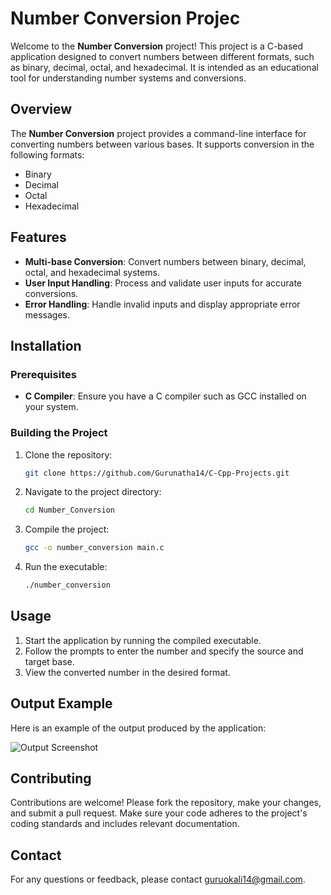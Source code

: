 # Number Conversion Projec

Welcome to the **Number Conversion** project! This project is a C-based application designed to convert numbers between different formats, such as binary, decimal, octal, and hexadecimal. It is intended as an educational tool for understanding number systems and conversions.

## Overview

The **Number Conversion** project provides a command-line interface for converting numbers between various bases. It supports conversion in the following formats:
- Binary
- Decimal
- Octal
- Hexadecimal

## Features

- **Multi-base Conversion**: Convert numbers between binary, decimal, octal, and hexadecimal systems.
- **User Input Handling**: Process and validate user inputs for accurate conversions.
- **Error Handling**: Handle invalid inputs and display appropriate error messages.

## Installation

### Prerequisites

- **C Compiler**: Ensure you have a C compiler such as GCC installed on your system.

### Building the Project

1. Clone the repository:

    ```bash
    git clone https://github.com/Gurunatha14/C-Cpp-Projects.git
    ```

2. Navigate to the project directory:

    ```bash
    cd Number_Conversion
    ```

3. Compile the project:

    ```bash
    gcc -o number_conversion main.c
    ```

4. Run the executable:

    ```bash
    ./number_conversion
    ```

## Usage

1. Start the application by running the compiled executable.
2. Follow the prompts to enter the number and specify the source and target base.
3. View the converted number in the desired format.

## Output Example

Here is an example of the output produced by the application:

![Output Screenshot](https://github.com/Gurunatha14/C-Cpp-Projects/blob/main/Number_conversions/Number_conversion_output.png)

## Contributing

Contributions are welcome! Please fork the repository, make your changes, and submit a pull request. Make sure your code adheres to the project's coding standards and includes relevant documentation.

## Contact

For any questions or feedback, please contact [guruokali14@gmail.com](mailto:guruokali14@gmail.com).

